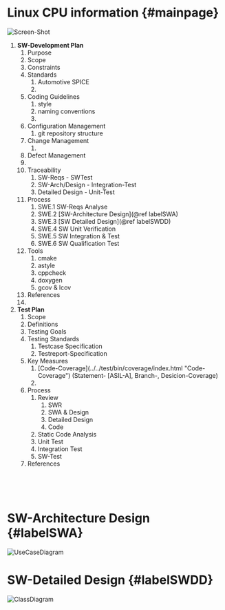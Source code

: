 Linux CPU information                         {#mainpage}
============
![Screen-Shot](../imgs/P175873.png)

<ol>
<li><b>SW-Development Plan</b>
<ol>
<li>Purpose</li>
<li>Scope</li>
<li>Constraints</li>
<li>Standards
<ol>
<li>Automotive SPICE</li>
<li></li>
</ol>
</li>
<li>Coding Guidelines
<ol>
<li>style</li>
<li>naming conventions</li>
<li></li>
</ol>
</li>
<li>Configuration Management
<ol>
<li>git repository structure</li>
</ol>
</li>
<li>Change Management
<ol>
<li>&nbsp;</li>
</ol>
</li>
<li>Defect Management
<li></li>
</li>
<li>Traceability
<ol>
<li>SW-Reqs - SWTest</li>
<li>SW-Arch/Design - Integration-Test</li>
<li>Detailed Design - Unit-Test</li>
</ol>
</li>
<li>Process
<ol>
<li>SWE.1 SW-Reqs Analyse</li>
<li>SWE.2 [SW-Architecture Design](@ref labelSWA)</li>
<li>SWE.3 [SW Detailed Design](@ref labelSWDD)</li>
<li>SWE.4 SW Unit Verification</li>
<li>SWE.5 SW Integration &amp; Test</li>
<li>SWE.6 SW Qualification Test</li>
</ol>
</li>
<li>Tools
<ol>
<li>cmake</li>
<li>astyle</li>
<li>cppcheck</li>
<li>doxygen</li>
<li>gcov & lcov</li>
</ol>
</li>
<li>References</li>
<li></li>
</ol>
</li>
<li><b>Test Plan</b>
<ol>
<li>Scope</li>
<li>Definitions</li>
<li>Testing Goals</li>
<li>Testing Standards
<ol>
<li>Testcase Specification</li>
<li>Testreport-Specification</li>
</ol>
</li>
<li>Key Measures
<ol>
<li>[Code-Coverage](../../test/bin/coverage/index.html "Code-Coverage") (Statement- [ASIL-A], Branch-, Desicion-Coverage)</li>
<li></li>
</ol>
</li>
<li>Process
<ol>
<li>Review
<ol>
<li>SWR</li>
<li>SWA &amp; Design</li>
<li>Detailed Design</li>
<li>Code</li>
</ol>
</li>
<li>Static Code Analysis</li>
<li>Unit Test</li>
<li>Integration Test</li>
<li>SW-Test</li>
</ol>
</li>
<li>References</li>
</ol>
</li>
</ol>
<p>&nbsp;</p>
<p>&nbsp;</p>

SW-Architecture Design               {#labelSWA}
========
![UseCaseDiagram](../imgs/CompDiagram.png)

SW-Detailed Design               {#labelSWDD}
========
![ClassDiagram](../imgs/ClassDiagram.png)


